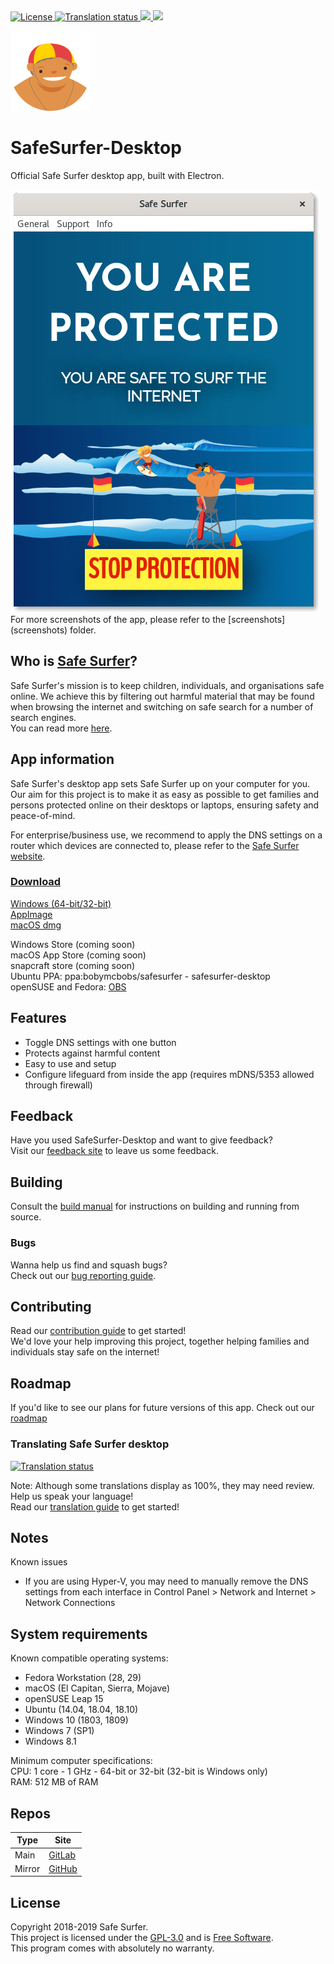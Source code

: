 <a href="http://www.gnu.org/licenses/gpl-3.0.html">
    <img src="https://img.shields.io/badge/License-GPL%20v3-blue.svg" alt="License" />
</a>
<a href="https://hosted.weblate.org/projects/safe-surfer/translations">
    <img src="https://hosted.weblate.org/widgets/safe-surfer/-/translations/svg-badge.svg" alt="Translation status" />
</a>
<a href="https://gitlab.com/safesurfer/SafeSurfer-Desktop/releases">
    <img src="https://img.shields.io/badge/version-1.0.1-brightgreen.svg" />
</a>
<a href="https://gitlab.com/safesurfer/SafeSurfer-Desktop/releases">
    <img src="https://img.shields.io/badge/build-13-orange.svg" />
</a>

![Safe Surfer logo](./assets/media/icons/png/128x128.png)  
# SafeSurfer-Desktop
Official Safe Surfer desktop app, built with Electron.

<a href="https://gitlab.com/safesurfer/SafeSurfer-Desktop/releases">
    <img src="screenshots/SafeSurfer-Desktop-Activated-Standard.png" />
</a>
<br>
For more screenshots of the app, please refer to the [screenshots](screenshots) folder.  

## Who is [Safe Surfer](http://safesurfer.co.nz)?
Safe Surfer's mission is to keep children, individuals, and organisations safe online. We achieve this by filtering out harmful material that may be found when browsing the internet and switching on safe search for a number of search engines.  
You can read more [here](http://www.safesurfer.co.nz/the-cause).  

## App information
Safe Surfer's desktop app sets Safe Surfer up on your computer for you.  
Our aim for this project is to make it as easy as possible to get families and persons protected online on their desktops or laptops, ensuring safety and peace-of-mind.  

For enterprise/business use, we recommend to apply the DNS settings on a router which devices are connected to, please refer to the [Safe Surfer website](http://safesurfer.co.nz).  

### [Download](https://gitlab.com/safesurfer/SafeSurfer-Desktop/releases)
[Windows (64-bit/32-bit)](https://gitlab.com/safesurfer/SafeSurfer-Desktop/releases)  
[AppImage](https://gitlab.com/safesurfer/SafeSurfer-Desktop/releases)  
[macOS dmg](https://gitlab.com/safesurfer/SafeSurfer-Desktop/releases)  

Windows Store (coming soon)  
macOS App Store (coming soon)  
snapcraft store (coming soon)  
Ubuntu PPA: ppa:bobymcbobs/safesurfer - safesurfer-desktop  
openSUSE and Fedora: [OBS](https://software.opensuse.org/download.html?project=home%3ABoby_MC_bobs&package=SafeSurfer-Desktop)  

## Features
- Toggle DNS settings with one button  
- Protects against harmful content  
- Easy to use and setup  
- Configure lifeguard from inside the app (requires mDNS/5353 allowed through firewall)  

## Feedback
Have you used SafeSurfer-Desktop and want to give feedback?  
Visit our [feedback site](http://safesurfer.co.nz/feedback) to leave us some feedback.  

## Building
Consult the [build manual](docs/BUILDING.md) for instructions on building and running from source.  

### Bugs
Wanna help us find and squash bugs?  
Check out our [bug reporting guide](docs/BUGS.md).  

## Contributing
Read our [contribution guide](docs/CONTRIBUTING.md) to get started!  
We'd love your help improving this project, together helping families and individuals stay safe on the internet!  

## Roadmap
If you'd like to see our plans for future versions of this app. Check out our [roadmap](docs/ROADMAP.md)  

### Translating Safe Surfer desktop
<a href="https://hosted.weblate.org/projects/safe-surfer/translations">
    <img src="https://hosted.weblate.org/widgets/safe-surfer/-/translations/multi-auto.svg" alt="Translation status" />
</a>

Note: Although some translations display as 100%, they may need review.  
Help us speak your language!  
Read our [translation guide](docs/TRANSLATING.md) to get started!  

## Notes
Known issues  
- If you are using Hyper-V, you may need to manually remove the DNS settings from each interface in Control Panel > Network and Internet > Network Connections

## System requirements
Known compatible operating systems:  
- Fedora Workstation (28, 29)  
- macOS (El Capitan, Sierra, Mojave)  
- openSUSE Leap 15  
- Ubuntu (14.04, 18.04, 18.10)  
- Windows 10 (1803, 1809)  
- Windows 7 (SP1)  
- Windows 8.1  

Minimum computer specifications:  
CPU: 1 core - 1 GHz - 64-bit or 32-bit (32-bit is Windows only)  
RAM: 512 MB of RAM  

## Repos
| Type | Site |
| - | - |
| Main | [GitLab](https://gitlab.com/safesurfer/SafeSurfer-Desktop) |
| Mirror | [GitHub](https://github.com/Safe-Surfer/SafeSurfer-Desktop) |

## License
Copyright 2018-2019 Safe Surfer.  
This project is licensed under the [GPL-3.0](http://www.gnu.org/licenses/gpl-3.0.html) and is [Free Software](https://www.gnu.org/philosophy/free-sw.en.html).  
This program comes with absolutely no warranty.  
